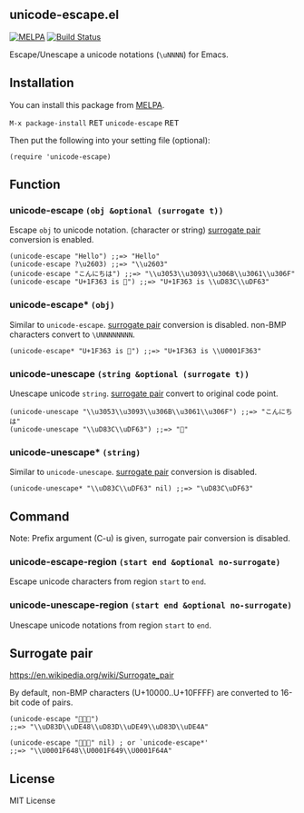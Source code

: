 unicode-escape.el
-----------------

[![MELPA](http://melpa.org/packages/unicode-escape-badge.svg)](http://melpa.org/#/unicode-escape)
[![Build Status](https://travis-ci.org/kosh04/unicode-escape.el.svg?branch=master)](https://travis-ci.org/kosh04/unicode-escape.el)

Escape/Unescape a unicode notations (`\uNNNN`) for Emacs.


## Installation

You can install this package from [MELPA](http://melpa.org/#/getting-started).

`M-x package-install` <kbd>RET</kbd> `unicode-escape` <kbd>RET</kbd>

Then put the following into your setting file (optional):

    (require 'unicode-escape)


## Function

### unicode-escape `(obj &optional (surrogate t))`

Escape `obj` to unicode notation. (character or string)
[surrogate pair](#surrogate-pair) conversion is enabled.

    (unicode-escape "Hello") ;;=> "Hello"
    (unicode-escape ?\u2603) ;;=> "\\u2603"
    (unicode-escape "こんにちは") ;;=> "\\u3053\\u3093\\u306B\\u3061\\u306F"
    (unicode-escape "U+1F363 is 🍣") ;;=> "U+1F363 is \\uD83C\\uDF63"

### unicode-escape* `(obj)`

Similar to `unicode-escape`.
[surrogate pair](#surrogate-pair) conversion is disabled. 
non-BMP characters convert to `\UNNNNNNNN`.

    (unicode-escape* "U+1F363 is 🍣") ;;=> "U+1F363 is \\U0001F363" 

### unicode-unescape `(string &optional (surrogate t))`

Unescape unicode `string`.
[surrogate pair](#surrogate-pair) convert to original code point.

    (unicode-unescape "\\u3053\\u3093\\u306B\\u3061\\u306F") ;;=> "こんにちは"
    (unicode-unescape "\\uD83C\\uDF63") ;;=> "🍣"

### unicode-unescape* `(string)`

Similar to `unicode-unescape`.
[surrogate pair](#surrogate-pair) conversion is disabled.

    (unicode-unescape* "\\uD83C\\uDF63" nil) ;;=> "\uD83C\uDF63"


## Command

Note: Prefix argument (C-u) is given, surrogate pair conversion is disabled.

### unicode-escape-region `(start end &optional no-surrogate)`

Escape unicode characters from region `start` to `end`.

### unicode-unescape-region `(start end &optional no-surrogate)`

Unescape unicode notations from region `start` to `end`.


## Surrogate pair

https://en.wikipedia.org/wiki/Surrogate_pair

By default, non-BMP characters (U+10000..U+10FFFF) are converted to
16-bit code of pairs.

    (unicode-escape "🙈🙉🙊")
    ;;=> "\\uD83D\\uDE48\\uD83D\\uDE49\\uD83D\\uDE4A"

    (unicode-escape "🙈🙉🙊" nil) ; or `unicode-escape*'
    ;;=> "\\U0001F648\\U0001F649\\U0001F64A"


## License

MIT License
